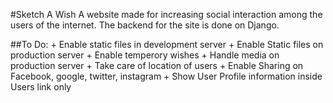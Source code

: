 #Sketch A Wish
A website made for increasing social interaction among the users of the internet. The backend for the site is done on Django.


##To Do:
    + Enable static files in development server
    + Enable Static files on production server
    + Enable temperory wishes
    + Handle media on production server
    + Take care of location of users
    + Enable Sharing on Facebook, google, twitter, instagram
    + Show User Profile information inside Users link only
